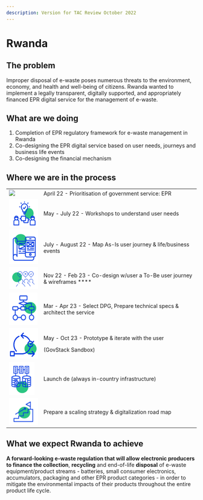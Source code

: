 ```yaml
---
description: Version for TAC Review October 2022
---
```


# Rwanda

## The problem

Improper disposal of e-waste poses numerous threats to the environment, economy, and health and well-being of citizens. Rwanda wanted to implement a legally transparent, digitally supported, and appropriately financed EPR digital service for the management of e-waste.

## What are we doing

1. Completion of EPR regulatory framework for e-waste management in Rwanda
2. Co-designing the EPR digital service based on user needs, journeys and business life events
3. Co-designing the financial mechanism

## Where we are in the process

|                                                                                   |                                                                                        |
| --------------------------------------------------------------------------------- | -------------------------------------------------------------------------------------- |
| ![](../../../.gitbook/assets/Screenshot\_2023-03-28\_170152-removebg-preview.png) | April 22 - Prioritisation of government service: EPR                                   |
| ![](<../../../.gitbook/assets/image (7).png>)                                     | May - July 22 - Workshops to understand user needs                                     |
| ![](<../../../.gitbook/assets/image (11).png>)                                    | July - August 22 - Map As-Is user journey & life/business events                       |
| ![](<../../../.gitbook/assets/image (16).png>)                                    | Nov 22 - Feb 23 - Co-design w/user a To-Be user journey & wireframes ****              |
| ![](<../../../.gitbook/assets/image (8).png>)                                     | Mar - Apr 23 - Select DPG, Prepare technical specs & architect the service             |
| ![](<../../../.gitbook/assets/image (9).png>)                                     | <p>May - Oct 23 - Prototype &#x26; iterate with the user </p><p>(GovStack Sandbox)</p> |
| ![](<../../../.gitbook/assets/image (14).png>)                                    | Launch de (always in-country infrastructure)                                           |
| ![](<../../../.gitbook/assets/image (13).png>)                                    | Prepare a scaling strategy & digitalization road map                                   |

## What we expect Rwanda to achieve

**A forward-looking e-waste regulation that will allow electronic producers to finance the collection**, **recycling** and end-of-life **disposal** of e-waste equipment/product streams - batteries, small consumer electronics, accumulators, packaging and other EPR product categories - in order to mitigate the environmental impacts of their products throughout the entire product life cycle.&#x20;
